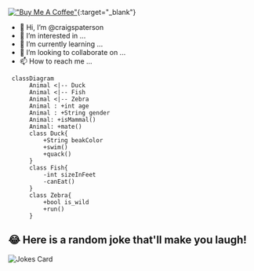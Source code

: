 
<!---
craigspaterson/craigspaterson is a ✨ special ✨ repository because its `README.md` (this file) appears on your GitHub profile.
You can click the Preview link to take a look at your changes.
--->

[!["Buy Me A Coffee"](https://giphy.com/gifs/buymeacoffee-buy-me-a-coffee-support-im-on-kmIZ4lx2ZHpr5jY0W4)](https://www.buymeacoffee.com/craigspaterson){:target="_blank"}

- 👋 Hi, I’m @craigspaterson
- 👀 I’m interested in ...
- 🌱 I’m currently learning ...
- 💞️ I’m looking to collaborate on ...
- 📫 How to reach me ...

```mermaid
 classDiagram
      Animal <|-- Duck
      Animal <|-- Fish
      Animal <|-- Zebra
      Animal : +int age
      Animal : +String gender
      Animal: +isMammal()
      Animal: +mate()
      class Duck{
          +String beakColor
          +swim()
          +quack()
      }
      class Fish{
          -int sizeInFeet
          -canEat()
      }
      class Zebra{
          +bool is_wild
          +run()
      }
```

## 😂 Here is a random joke that'll make you laugh!
![Jokes Card](https://readme-jokes.vercel.app/api)
